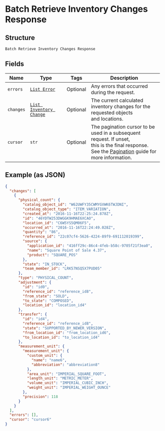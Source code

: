 
# Batch Retrieve Inventory Changes Response

## Structure

`Batch Retrieve Inventory Changes Response`

## Fields

| Name | Type | Tags | Description |
|  --- | --- | --- | --- |
| `errors` | [`List Error`](../../doc/models/error.md) | Optional | Any errors that occurred during the request. |
| `changes` | [`List Inventory Change`](../../doc/models/inventory-change.md) | Optional | The current calculated inventory changes for the requested objects<br>and locations. |
| `cursor` | `str` | Optional | The pagination cursor to be used in a subsequent request. If unset,<br>this is the final response.<br>See the [Pagination](https://developer.squareup.com/docs/working-with-apis/pagination) guide for more information. |

## Example (as JSON)

```json
{
  "changes": [
    {
      "physical_count": {
        "catalog_object_id": "W62UWFY35CWMYGVWK6TWJDNI",
        "catalog_object_type": "ITEM_VARIATION",
        "created_at": "2016-11-16T22:25:24.878Z",
        "id": "46YDTW253DWGGK9HMAE6XCAO",
        "location_id": "C6W5YS5QM06F5",
        "occurred_at": "2016-11-16T22:24:49.028Z",
        "quantity": "86",
        "reference_id": "22c07cf4-5626-4224-89f9-691112019399",
        "source": {
          "application_id": "416ff29c-86c4-4feb-b58c-9705f21f3ea0",
          "name": "Square Point of Sale 4.37",
          "product": "SQUARE_POS"
        },
        "state": "IN_STOCK",
        "team_member_id": "LRK57NSQ5X7PUD05"
      },
      "type": "PHYSICAL_COUNT",
      "adjustment": {
        "id": "id0",
        "reference_id": "reference_id8",
        "from_state": "SOLD",
        "to_state": "COMPOSED",
        "location_id": "location_id4"
      },
      "transfer": {
        "id": "id4",
        "reference_id": "reference_id8",
        "state": "SUPPORTED_BY_NEWER_VERSION",
        "from_location_id": "from_location_id6",
        "to_location_id": "to_location_id4"
      },
      "measurement_unit": {
        "measurement_unit": {
          "custom_unit": {
            "name": "name6",
            "abbreviation": "abbreviation8"
          },
          "area_unit": "IMPERIAL_SQUARE_FOOT",
          "length_unit": "METRIC_METER",
          "volume_unit": "IMPERIAL_CUBIC_INCH",
          "weight_unit": "IMPERIAL_WEIGHT_OUNCE"
        },
        "precision": 118
      }
    }
  ],
  "errors": [],
  "cursor": "cursor6"
}
```

